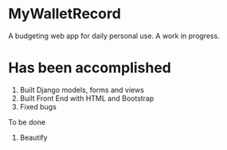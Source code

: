 # MyWalletRecord
A budgeting web app for daily personal use. A work in progress.

# Has been accomplished
1. Built Django models, forms and views
2. Built Front End with HTML and Bootstrap
3. Fixed bugs

To be done
1. Beautify
